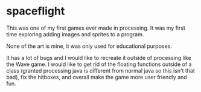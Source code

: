 # spaceflight

This was one of my first games ever made in processing. It was my first time exploring adding images and sprites to a program. 

None of the art is mine, it was only used for educational purposes. 

It has a lot of bugs and I would like to recreate it outside of processing like the Wave game. I would like to get rid of the floating functions outside of a class (granted processing java is different from normal java so this isn't that bad), fix the hitboxes, and overall make the game more user friendly and fun.
